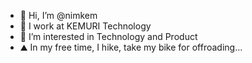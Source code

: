 - 👋 Hi, I’m @nimkem
- 🏢 I work at KEMURI Technology
- 👀 I’m interested in Technology and Product
- ⛰️ In my free time, I hike, take my bike for offroading...


<!---
nimkem/nimkem is a ✨ special ✨ repository because its `README.md` (this file) appears on your GitHub profile.
You can click the Preview link to take a look at your changes.
--->
